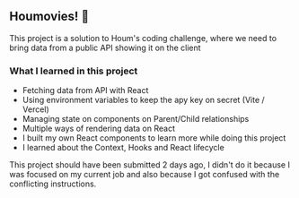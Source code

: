 ## Houmovies! 🍿
This project is a solution to Houm's coding challenge, where we need to bring data from a public API showing it on the client 

### What I learned in this project

- Fetching data from API with React
- Using environment variables to keep the apy key on secret (Vite / Vercel)
- Managing state on components on Parent/Child relationships
- Multiple ways of rendering data on React
- I built my own React components to learn more while doing this project
- I learned about the Context, Hooks and React lifecycle

This project should have been submitted 2 days ago, I didn't do it because I was focused on my current job and also because I got confused with the conflicting instructions.
